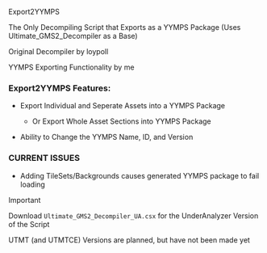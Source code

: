 Export2YYMPS

The Only Decompiling Script that Exports as a YYMPS Package
(Uses Ultimate_GMS2_Decompiler as a Base)

Original Decompiler by loypoll

YYMPS Exporting Functionality by me

### Export2YYMPS Features:
- Export Individual and Seperate Assets into a YYMPS Package
    - Or Export Whole Asset Sections into YYMPS Package

- Ability to Change the YYMPS Name, ID, and Version

### CURRENT ISSUES
- Adding TileSets/Backgrounds causes generated YYMPS package to fail loading

> [!IMPORTANT]
> Download ```Ultimate_GMS2_Decompiler_UA.csx``` for the UnderAnalyzer Version of the Script
>
> UTMT (and UTMTCE) Versions are planned, but have not been made yet